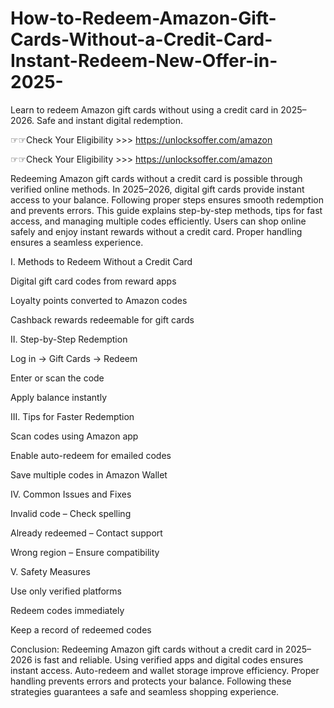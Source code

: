 # How-to-Redeem-Amazon-Gift-Cards-Without-a-Credit-Card-Instant-Redeem-New-Offer-in-2025-
Learn to redeem Amazon gift cards without using a credit card in 2025–2026. Safe and instant digital redemption.

☞☞Check Your Eligibility >>>  https://unlocksoffer.com/amazon

☞☞Check Your Eligibility >>>  https://unlocksoffer.com/amazon

Redeeming Amazon gift cards without a credit card is possible through verified online methods. In 2025–2026, digital gift cards provide instant access to your balance. Following proper steps ensures smooth redemption and prevents errors. This guide explains step-by-step methods, tips for fast access, and managing multiple codes efficiently. Users can shop online safely and enjoy instant rewards without a credit card. Proper handling ensures a seamless experience.

I. Methods to Redeem Without a Credit Card

Digital gift card codes from reward apps

Loyalty points converted to Amazon codes

Cashback rewards redeemable for gift cards

II. Step-by-Step Redemption

Log in → Gift Cards → Redeem

Enter or scan the code

Apply balance instantly

III. Tips for Faster Redemption

Scan codes using Amazon app

Enable auto-redeem for emailed codes

Save multiple codes in Amazon Wallet

IV. Common Issues and Fixes

Invalid code – Check spelling

Already redeemed – Contact support

Wrong region – Ensure compatibility

V. Safety Measures

Use only verified platforms

Redeem codes immediately

Keep a record of redeemed codes

Conclusion:
Redeeming Amazon gift cards without a credit card in 2025–2026 is fast and reliable. Using verified apps and digital codes ensures instant access. Auto-redeem and wallet storage improve efficiency. Proper handling prevents errors and protects your balance. Following these strategies guarantees a safe and seamless shopping experience.
